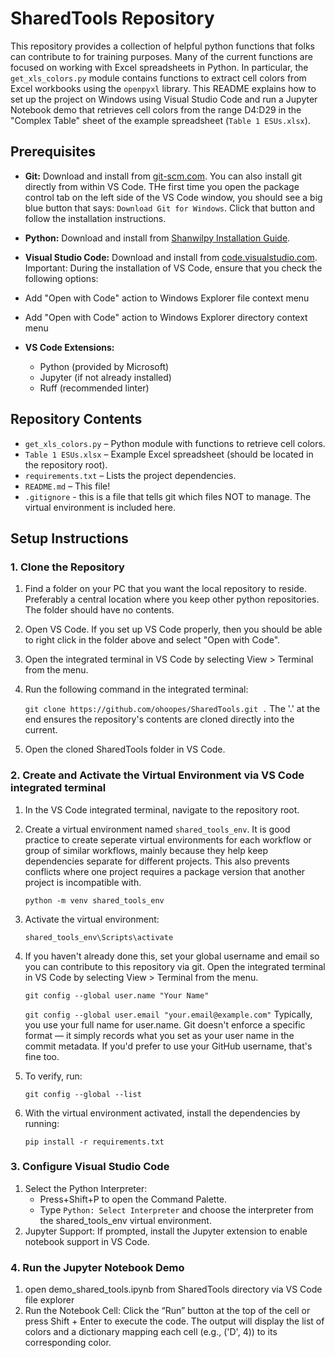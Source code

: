 # SharedTools Repository

This repository provides a collection of helpful python functions that folks can contribute to for training purposes.  Many of the current functions are focused on working with Excel spreadsheets in Python. In particular, the `get_xls_colors.py` module contains functions to extract cell colors from Excel workbooks using the `openpyxl` library. This README explains how to set up the project on Windows using Visual Studio Code and run a Jupyter Notebook demo that retrieves cell colors from the range D4:D29 in the "Complex Table" sheet of the example spreadsheet (`Table 1 ESUs.xlsx`).

## Prerequisites

- **Git:** Download and install from [git-scm.com](https://git-scm.com/). You can also install
  git directly from within VS Code.  THe first time you open the package control tab on the left side of the VS Code window, you should see a big blue button that says: `Download Git for Windows`.  Click that button and follow the installation instructions.
- **Python:** Download and install from [Shanwilpy Installation Guide](https://swi.blob.core.windows.net/shanwilpydocs/html/install.html).
- **Visual Studio Code:** Download and install from [code.visualstudio.com](https://code.visualstudio.com/).
Important: During the installation of VS Code, ensure that you check the following options:

- Add "Open with Code" action to Windows Explorer file context menu

- Add "Open with Code" action to Windows Explorer directory context menu

- **VS Code Extensions:**  
  - Python (provided by Microsoft)  
  - Jupyter (if not already installed)
  - Ruff (recommended linter)

## Repository Contents

- `get_xls_colors.py` – Python module with functions to retrieve cell colors.
- `Table 1 ESUs.xlsx` – Example Excel spreadsheet (should be located in the repository root).
- `requirements.txt` – Lists the project dependencies.
- `README.md` – This file!
- `.gitignore` - this is a file that tells git which files NOT to manage.  The virtual environment is included here.

## Setup Instructions

### 1. Clone the Repository

1. Find a folder on your PC that you want the local repository to reside.  Preferably a central location
   where you keep other python repositories.  The folder should have no contents.
3. Open VS Code.  If you set up VS Code properly, then you should be able to right click in
   the folder above and select "Open with Code".
4. Open the integrated terminal in VS Code by selecting View > Terminal from the menu.
5. Run the following command in the integrated terminal:
   
   `git clone https://github.com/ohoopes/SharedTools.git .`
   The '.' at the end ensures the repository's contents are cloned directly into the current.
6. Open the cloned SharedTools folder in VS Code.

### 2. Create and Activate the Virtual Environment via VS Code integrated terminal
1. In the VS Code integrated terminal, navigate to the repository root.
2. Create a virtual environment named `shared_tools_env`.  It is good practice
   to create seperate virtual environments for each workflow or group of similar
   workflows, mainly because they help keep dependencies separate for different 
   projects. This also prevents conflicts where one project requires a package 
   version that another project is incompatible with. 

   `python -m venv shared_tools_env`
4. Activate the virtual environment:

   `shared_tools_env\Scripts\activate`
5. If you haven't already done this, set your global username and email so you can contribute to this repository via git.  Open the integrated terminal in VS Code by selecting View > Terminal from the menu.

   `git config --global user.name "Your Name"`

   `git config --global user.email "your.email@example.com"`
   Typically, you use your full name for user.name. Git doesn't enforce a specific format — it simply records what you set as your user name in the commit metadata. If you'd prefer to use your GitHub username, that's fine too.
6. To verify, run:

   `git config --global --list`
7. With the virtual environment activated, install the dependencies by running:
   
    `pip install -r requirements.txt`

### 3. Configure Visual Studio Code
1. Select the Python Interpreter:
    - Press+Shift+P to open the Command Palette.
    - Type `Python: Select Interpreter` and choose the interpreter from the shared_tools_env virtual environment.
2. Jupyter Support:
    If prompted, install the Jupyter extension to enable notebook support in VS Code.

### 4. Run the Jupyter Notebook Demo
1. open demo_shared_tools.ipynb from SharedTools directory via VS Code file explorer
2. Run the Notebook Cell:
Click the “Run” button at the top of the cell or press Shift + Enter to execute the code. The output will display the list of colors and a dictionary mapping each cell (e.g., ('D', 4)) to its corresponding color.



